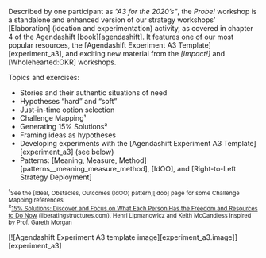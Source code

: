 Described by one participant as *”A3 for the 2020’s"*, the *Probe!* workshop is a standalone and enhanced version of our strategy workshops’ [Elaboration] \(ideation and experimentation) activity, as covered in chapter 4 of the Agendashift [book][agendashift]. It features one of our most popular resources, the [Agendashift Experiment A3 Template][experiment_a3], and exciting new material from the *[Impact!]* and [Wholehearted:OKR] workshops.

Topics and exercises:

  * Stories and their authentic situations of need
  * Hypotheses “hard” and “soft”
  * Just-in-time option selection
  * Challenge Mapping¹
  * Generating 15% Solutions²
  * Framing ideas as hypotheses
  * Developing experiments with the [Agendashift Experiment A3 Template][experiment_a3] (see below)
  * Patterns: [Meaning, Measure, Method][patterns__meaning_measure_method], [IdOO], and [Right-to-Left Strategy Deployment]

¹<small>See the [Ideal, Obstacles, Outcomes (IdOO) pattern][idoo] page for some Challenge Mapping references</small>  
²<small>[15% Solutions: Discover and Focus on What Each Person Has the Freedom and Resources to Do Now](https://www.liberatingstructures.com/7-15-solutions/) (liberatingstructures.com), Henri Lipmanowicz and Keith McCandless inspired by Prof. Gareth Morgan</small>

[![Agendashift Experiment A3 template image][experiment_a3.image]][experiment_a3]

